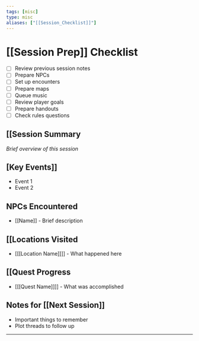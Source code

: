 ```yaml
---
tags: [misc]
type: misc
aliases: ["[[Session_Checklist]]"]
---
```


# [[Session Prep]] Checklist

- [ ] Review previous session notes
- [ ] Prepare NPCs
- [ ] Set up encounters
- [ ] Prepare maps
- [ ] Queue music
- [ ] Review player goals
- [ ] Prepare handouts
- [ ] Check rules questions
## [[Session Summary
*Brief overview of this session*

## [Key Events]]
- Event 1
- Event 2

## NPCs Encountered
- [[Name]] - Brief description

## [[Locations Visited
- [[[Location Name]]]] - What happened here

## [[Quest Progress
- [[[Quest Name]]]] - What was accomplished

## Notes for [[Next Session]]
- Important things to remember
- Plot threads to follow up

---
